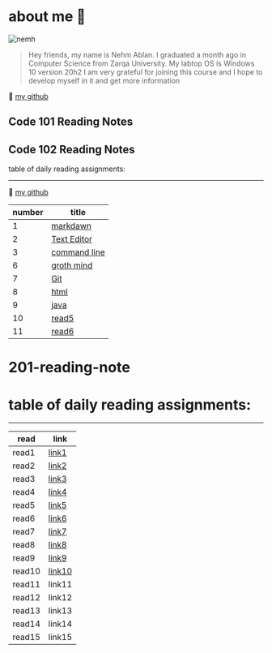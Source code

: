 # about me :hibiscus:

![nemh](https://avatars.githubusercontent.com/u/61909906?v=4)




> Hey friends, my name is Nehm Ablan. I graduated a month ago in Computer Science from Zarqa University.
My labtop OS is Windows 10 version 20h2
I am very grateful for joining this course and I hope to develop myself in it and get more information



 :eyes: [my github](https://github.com/Nemeh998)



## Code 101 Reading Notes
## Code 102 Reading Notes

table of daily reading assignments:
_______________
 :eyes: [my github](https://github.com/Nemeh998)

|number | title |
|---|---|
|1 |   [markdawn](myprofile.md)|
|2 |  [Text Editor](readone.md)  |
|3 | [command line](readtow.md)   |
|6|  [groth mind](myprofile.md)  |
|7|  [Git](git.md)  |
|8|  [html](readhtml.md)  |
|9|[java](JavaScript.md)|
|10|[read5](read5.md)|
|11|[read6](read6.md)|



# 201-reading-note
# table of daily reading assignments:
____

|read |link  |
|---|---|
|read1 |[link1](class-01.md)   |
| read2 |[link2](class-02.md)|
| read3 |[link3](class-03.md)|
| read4 |[link4](class-04.md)|
| read5 |[link5](class-05.md)|
 | read6 |[link6](class-06.md)  |
| read7 | [link7](class-07.md)   |
| read8 | [link8](class-08.md)   |
| read9 | [link9](read-09.md)|
| read10 |[link10](class-10.md)|
| read11 | link11   |
| read12 | link12   |
| read13 | link13   |
| read14 | link14   |
| read15 | link15   | 

